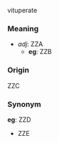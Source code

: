 vituperate
### Meaning
+ _adj_: ZZA
    + __eg__: ZZB

### Origin

ZZC

### Synonym

__eg__: ZZD

+ ZZE


